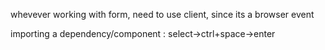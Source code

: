 whevever working with form, need to use client, since its a browser event 

importing a dependency/component : 
select->ctrl+space->enter
